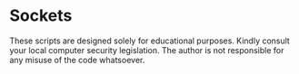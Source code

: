 # Sockets

These scripts are designed solely for educational purposes. Kindly consult your local computer security legislation. The author is not responsible for any misuse of the code whatsoever.
